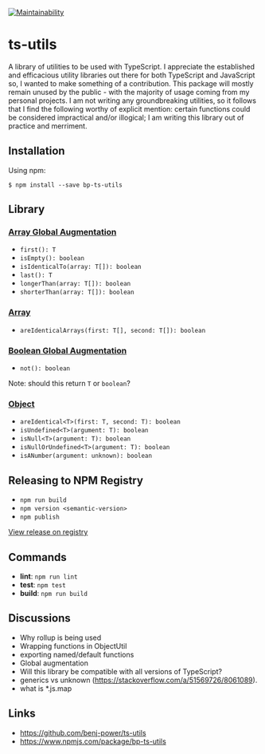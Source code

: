 [![Maintainability](https://api.codeclimate.com/v1/badges/0ca7640d58873389be60/maintainability)](https://codeclimate.com/github/benj-power/ts-utils/maintainability)

# ts-utils
A library of utilities to be used with TypeScript. I appreciate the established and efficacious utility
libraries out there for both TypeScript and JavaScript so, I wanted to make something of a contribution. 
This package will mostly remain unused by the public - with the majority of usage coming from my
personal projects. I am not writing any groundbreaking utilities, so it follows that I find the
following worthy of explicit mention: certain functions could be considered impractical and/or
illogical; I am writing this library out of practice and merriment.

## Installation
Using npm:
```shell
$ npm install --save bp-ts-utils
```

## Library
### [Array Global Augmentation](src/array/array.global.augmentation.ts)
- `first(): T`
- `isEmpty(): boolean`
- `isIdenticalTo(array: T[]): boolean`
- `last(): T`
- `longerThan(array: T[]): boolean`
- `shorterThan(array: T[]): boolean`

### [Array](src/array/array.util.ts)
- `areIdenticalArrays(first: T[], second: T[]): boolean`

### [Boolean Global Augmentation](src/boolean/boolean.global.augmentation.ts)
- `not(): boolean`

Note: should this return `T` or `boolean`?

### [Object](src/object/object.util.ts)
- `areIdentical<T>(first: T, second: T): boolean`
- `isUndefined<T>(argument: T): boolean`
- `isNull<T>(argument: T): boolean`
- `isNullOrUndefined<T>(argument: T): boolean`
- `isANumber(argument: unknown): boolean`

## Releasing to NPM Registry
- `npm run build`
- `npm version <semantic-version>`
- `npm publish`

[View release on registry](https://www.npmjs.com/package/bp-ts-utils?activeTab=versions)

## Commands
- **lint**: `npm run lint`
- **test**: `npm test`
- **build**: `npm run build`

## Discussions
- Why rollup is being used
- Wrapping functions in ObjectUtil 
- exporting named/default functions 
- Global augmentation
- Will this library be compatible with all versions of TypeScript?   
- generics vs unknown (https://stackoverflow.com/a/51569726/8061089).
- what is *.js.map

## Links
- https://github.com/benj-power/ts-utils
- https://www.npmjs.com/package/bp-ts-utils
